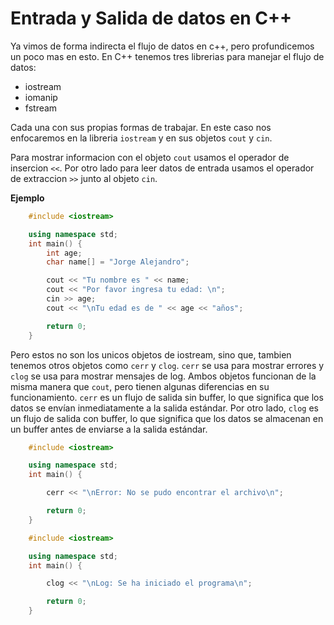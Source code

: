 # Entrada y Salida de datos en C++

Ya vimos de forma indirecta el flujo de datos en c++, pero profundicemos un poco mas en esto.
En C++ tenemos tres librerias para manejar el flujo de datos:
- iostream
- iomanip
- fstream

Cada una con sus propias formas de trabajar. En este caso nos enfocaremos en la libreria `iostream` y en sus objetos `cout` y `cin`.

Para mostrar informacion con el objeto `cout` usamos el operador de insercion `<<`. Por otro lado para leer datos de entrada usamos el operador de extraccion `>>` junto al objeto `cin`.

<b>Ejemplo</b>

```c++
    #include <iostream>

    using namespace std;
    int main() {
        int age;
        char name[] = "Jorge Alejandro";

        cout << "Tu nombre es " << name;
        cout << "Por favor ingresa tu edad: \n";
        cin >> age;
        cout << "\nTu edad es de " << age << "años";

        return 0;
    }

```

Pero estos no son los unicos objetos de iostream, sino que, tambien tenemos otros objetos como `cerr` y `clog`.
`cerr` se usa para mostrar errores y `clog` se usa para mostrar mensajes de log. Ambos objetos funcionan de la misma manera que `cout`, pero tienen algunas diferencias en su funcionamiento.
`cerr` es un flujo de salida sin buffer, lo que significa que los datos se envían inmediatamente a la salida estándar. Por otro lado, `clog` es un flujo de salida con buffer, lo que significa que los datos se almacenan en un buffer antes de enviarse a la salida estándar.

```c++
    #include <iostream>

    using namespace std;
    int main() {

        cerr << "\nError: No se pudo encontrar el archivo\n";

        return 0;
    }

```

```c++
    #include <iostream>

    using namespace std;
    int main() {

        clog << "\nLog: Se ha iniciado el programa\n";

        return 0;
    }

```
